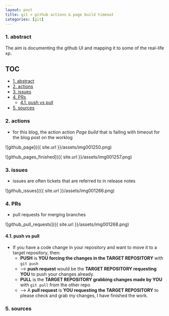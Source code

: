 ```yaml
---
layout: post
title: git > github actions & page build timeout
categories: [git]
---
```


### 1. abstract
The aim is documenting the github UI and mapping it to some of the real-life xp.

## TOC
<!-- TOC -->

- [1. abstract](#1-abstract)
- [2. actions](#2-actions)
- [3. issues](#3-issues)
- [4. PRs](#4-prs)
    - [4.1. push vs pull](#41-push-vs-pull)
- [5. sources](#5-sources)

<!-- /TOC -->


### 2. actions
* for this blog, the action action _Page build_ that is failing with timeout for the blog post on the worklog

![github_page]({{ site.url }}/assets/img001250.png)

![github_pages_finished]({{ site.url }}/assets/img001257.png)

### 3. issues
* issues are often tickets that are referred to in release notes 

![github_issues]({{ site.url }}/assets/img001266.png)


### 4. PRs 
* pull requests for merging branches

![github_pull_requests]({{ site.url }}/assets/img001268.png)

#### 4.1. push vs pull
* If you have a code change in your repository and want to move it to a target repository, then:
    * **PUSH** is **YOU forcing the changes in the TARGET REPOSITORY** with  `git push`
    * —> **push request** would be the **TARGET REPOSITORY requesting YOU** to push your changes already. 
    * **PULL** is the **TARGET REPOSITORY grabbing changes made by YOU** with `git pull` from the other repo
    * —> A **pull request** is **YOU requesting the TARGET REPOSITORY** to please check and grab my changes, I have finished the work.

### 5. sources